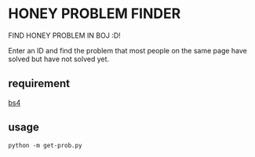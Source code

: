 # HONEY PROBLEM FINDER
FIND HONEY PROBLEM IN BOJ :D!

Enter an ID and find the problem that most people on the same page have solved but have not solved yet.

## requirement

[bs4](https://pypi.org/project/beautifulsoup4/)

## usage
```
python -m get-prob.py
```
